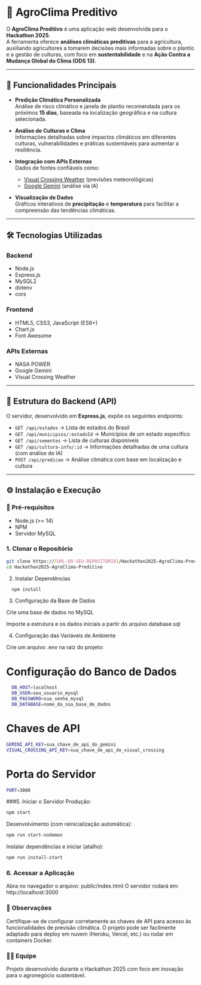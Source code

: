 # 🌱 AgroClima Preditivo

O **AgroClima Preditivo** é uma aplicação web desenvolvida para o **Hackathon 2025**.  
A ferramenta oferece **análises climáticas preditivas** para a agricultura, auxiliando agricultores a tomarem decisões mais informadas sobre o plantio e a gestão de culturas, com foco em **sustentabilidade** e na **Ação Contra a Mudança Global do Clima (ODS 13)**.

---

## 🚀 Funcionalidades Principais

- **Predição Climática Personalizada**  
  Análise de risco climático e janela de plantio recomendada para os próximos **15 dias**, baseada na localização geográfica e na cultura selecionada.

- **Análise de Culturas e Clima**  
  Informações detalhadas sobre impactos climáticos em diferentes culturas, vulnerabilidades e práticas sustentáveis para aumentar a resiliência.

- **Integração com APIs Externas**  
  Dados de fontes confiáveis como:
  - [Visual Crossing Weather](https://www.visualcrossing.com/) (previsões meteorológicas)  
  - [Google Gemini](https://deepmind.google/technologies/gemini/) (análise via IA)  

- **Visualização de Dados**  
  Gráficos interativos de **precipitação** e **temperatura** para facilitar a compreensão das tendências climáticas.

---

## 🛠️ Tecnologias Utilizadas

### Backend
- Node.js  
- Express.js  
- MySQL2  
- dotenv  
- cors  

### Frontend
- HTML5, CSS3, JavaScript (ES6+)  
- Chart.js  
- Font Awesome  

### APIs Externas
- NASA POWER  
- Google Gemini  
- Visual Crossing Weather  

---

## 🔧 Estrutura do Backend (API)

O servidor, desenvolvido em **Express.js**, expõe os seguintes endpoints:

- `GET /api/estados` → Lista de estados do Brasil  
- `GET /api/municipios/:estadoId` → Municípios de um estado específico  
- `GET /api/sementes` → Lista de culturas disponíveis  
- `GET /api/cultura-info/:id` → Informações detalhadas de uma cultura (com análise de IA)  
- `POST /api/predicao` → Análise climática com base em localização e cultura  

---

## ⚙️ Instalação e Execução

### 🔑 Pré-requisitos
- Node.js (>= 14)  
- NPM  
- Servidor MySQL  

### 1. Clonar o Repositório
```bash
git clone https://[URL-DO-SEU-REPOSITORIO]/Hackathon2025-AgroClima-Preditivo.git
cd Hackathon2025-AgroClima-Preditivo
```
2. Instalar Dependências

```bash 
  npm install
```

3. Configuração da Base de Dados

Crie uma base de dados no MySQL

Importe a estrutura e os dados iniciais a partir do arquivo database.sql

4. Configuração das Variáveis de Ambiente

Crie um arquivo .env na raiz do projeto:

# Configuração do Banco de Dados
```bash
  DB_HOST=localhost
  DB_USER=seu_usuario_mysql
  DB_PASSWORD=sua_senha_mysql
  DB_DATABASE=nome_da_sua_base_de_dados
```
# Chaves de API
```bash
GEMINI_API_KEY=sua_chave_de_api_do_gemini
VISUAL_CROSSING_API_KEY=sua_chave_de_api_do_visual_crossing
```
# Porta do Servidor
```bash
PORT=3000
```
###5. Iniciar o Servidor
Produção:
```bash
npm start
```

Desenvolvimento (com reinicialização automática):
```bash
npm run start-nodemon
```

Instalar dependências e iniciar (atalho):
```bash
npm run install-start
```

### 6. Acessar a Aplicação
Abra no navegador o arquivo:
public/index.html
O servidor rodará em: http://localhost:3000

### 📌 Observações
Certifique-se de configurar corretamente as chaves de API para acesso às funcionalidades de previsão climática.
O projeto pode ser facilmente adaptado para deploy em nuvem (Heroku, Vercel, etc.) ou rodar em containers Docker.

### 👨‍💻 Equipe
Projeto desenvolvido durante o Hackathon 2025 com foco em inovação para o agronegócio sustentável.
